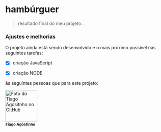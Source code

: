 
#  hambúrguer


> resultado final do meu projeto .
###   Ajustes e melhorias
O projeto ainda está sendo desenvolvido e o mais próximo possível nas seguintes tarefas:
- [x] criação JavaScript
- [x] criação NODE
 







às seguintes pessoas que para este projeto:

<tabela>
  <tr>
    <td align="center">
      <a href="#">
        <img src="./assets/foto tiago.jpeg" width="100px;" alt="Foto do Tiago Agositnho no GitHub"/><br>
        <sub>
          <b>Tiago Agostinho</b>
        </sub>
      </a>
    </td>
  </tr>
</table>

